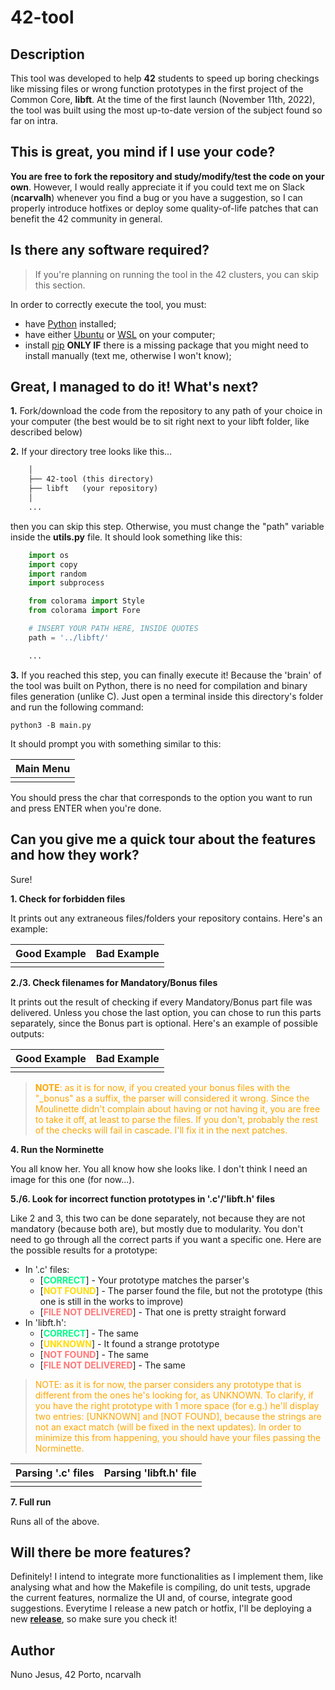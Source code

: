 # 42-tool

## Description

This tool was developed to help **42** students to speed up boring checkings like missing files or wrong function prototypes in the first project of the Common Core, **libft**. At the time of the first launch (November 11th, 2022), the tool was built using the most up-to-date version of the subject found so far on intra.

## This is great, you mind if I use your code?

**You are free to fork the repository and study/modify/test the code on your own**. However, I would really appreciate it if you could text me on Slack (**ncarvalh**) whenever you find a bug or you have a suggestion, so I can properly introduce hotfixes or deploy some quality-of-life patches that can benefit the 42 community in general.

## Is there any software required?
> If you're planning on running the tool in the 42 clusters, you can skip this section. 

In order to correctly execute the tool, you must:
- have [Python](https://www.python.org/downloads/) installed;
- have either [Ubuntu](https://ubuntu.com/download) or [WSL](https://learn.microsoft.com/en-us/windows/wsl/install) on your computer;
- install [pip](https://linuxize.com/post/how-to-install-pip-on-ubuntu-20.04/) **ONLY IF** there is a missing package that you might need to install manually (text me, otherwise I won't know);

## Great, I managed to do it! What's next?
**1.** Fork/download the code from the repository to any path of your choice in your computer (the best would be to sit right next to your libft folder, like described below)

**2.** If your directory tree looks like this...

```txt
	│
	├── 42-tool (this directory)
	├── libft 	(your repository)
	│
	...
```
then you can skip this step. Otherwise, you must change the "path" variable inside the **utils.py** file. It should look something like this:

```py
	import os
	import copy
	import random
	import subprocess

	from colorama import Style
	from colorama import Fore

	# INSERT YOUR PATH HERE, INSIDE QUOTES
	path = '../libft/'

	...
```

**3.** If you reached this step, you can finally execute it! Because the 'brain' of the tool was built on Python, there is no need for compilation and binary files generation (unlike C). Just open a terminal inside this directory's folder and run the following command:

```shell 
python3 -B main.py
```

It should prompt you with something similar to this:

| Main Menu |
|:--:|
||

You should press the char that corresponds to the option you want to run and press ENTER when you're done.

## Can you give me a quick tour about the features and how they work?
Sure!

**1. Check for forbidden files**

It prints out any extraneous files/folders your repository contains. Here's an example:

| Good Example | Bad Example |
|:--:|:--:|
|||

**2./3. Check filenames for Mandatory/Bonus files**

It prints out the result of checking if every Mandatory/Bonus part file was delivered. Unless you chose the last option, you can chose to run this parts separately, since the Bonus part is optional. Here's an example of possible outputs: 

| Good Example | Bad Example |
|:--:|:--:|
|||

> <span style='color: orange'> **NOTE**: as it is for now, if you created your bonus files with the "_bonus" as a suffix, the parser will considered it wrong. Since the Moulinette didn't complain about having or not having it, you are free to take it off, at least to parse the files. 
If you don't, probably the rest of the checks will fail in cascade. I'll fix it in the next patches.</span>


**4. Run the Norminette**

You all know her. You all know how she looks like. I don't think I need an image for this one (for now...).

**5./6. Look for incorrect function prototypes in '.c'/'libft.h' files**

Like 2 and 3, this two can be done separately, not because they are not mandatory (because both are), but mostly due to modularity. You don't need to go through all the correct parts if you want a specific one. Here are the possible results for a prototype:

- In '.c' files:
	- [<span style='color:#00FF88'>**CORRECT**</span>] - Your prototype matches the parser's
	- [<span style='color:#FFDD00'>**NOT FOUND**</span>] - The parser found the file, but not the prototype (this one is still in the works to improve)
	- [<span style='color:#FF7777'>**FILE NOT DELIVERED**</span>] - That one is pretty straight forward
- In 'libft.h':
	- [<span style='color:#00FF88'>**CORRECT**</span>] - The same
	- [<span style='color:#FFDD00'>**UNKNOWN**</span>] - It found a strange prototype
	- [<span style='color:#FF7777'>**NOT FOUND**</span>] - The same
	- [<span style='color:#FF7777'>**FILE NOT DELIVERED**</span>] - The same

> <span style = 'color: orange'> NOTE: as it is for now, the parser considers any prototype that is different from the ones he's looking for, as UNKNOWN. To clarify, if you have the right prototype with 1 more space (for e.g.) he'll display two entries: [UNKNOWN] and [NOT FOUND], because the strings are not an exact match (will be fixed in the next updates). 
In order to minimize this from happening, you should have your files passing the Norminette.</span>

| Parsing '.c' files | Parsing 'libft.h' file |
|:--:|:--:|
|||

**7. Full run**

Runs all of the above.

## Will there be more features?

Definitely! I intend to integrate more functionalities as I implement them, like analysing what and how the Makefile is compiling, do unit tests, upgrade the current features, normalize the UI and, of course, integrate good suggestions. Everytime I release a new patch or hotfix, I'll be deploying a new **[release](https://github.com/Nuno-Jesus/42-tool/releases)**, so make sure you check it!

## Author

Nuno Jesus, 42 Porto, ncarvalh

